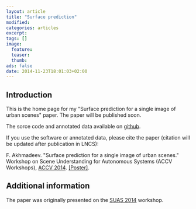 ```yaml
---
layout: article
title: "Surface prediction"
modified:
categories: articles
excerpt:
tags: []
image:
  feature:
  teaser:
  thumb:
ads: false
date: 2014-11-23T18:01:03+02:00
---
```


## Introduction
This is the home page for my "Surface prediction for a single image of urban scenes" paper. The paper will be published soon.

The sorce code and annotated data available on [github](https://github.com/foat/surface-prediction/).

If you use the software or annotated data, please cite the paper (citation will be updated after publication in LNCS):

F. Akhmadeev. "Surface prediction for a single image of urban scenes." Workshop on Scene Understanding for Autonomous Systems (ACCV Workshops), [ACCV 2014]. [[Poster]](/content/surface-prediction/poster.pdf).

## Additional information
The paper was originally presented on the [SUAS 2014] workshop.

[SUAS 2014]: http://www.cvc.uab.es/adas/suas2014/
[ACCV 2014]: http://www.accv2014.org

[Geometric context]: http://web.engr.illinois.edu/~dhoiem/projects/context/
[Geometric reasoning]: http://www.cs.cmu.edu/~dclee/projects/scene.html
[segmentation]: http://cs.brown.edu/~pff/segment/
[VP detection]: http://www-etud.iro.umontreal.ca/~tardifj/

[Delage et al. dataset]: http://web.hec.ca/pages/erick.delage/indoor3drecon/index.htm
[York Urban database]: http://www.elderlab.yorku.ca/YorkUrbanDB/